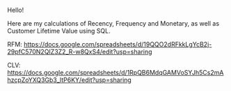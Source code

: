 Hello!

Here are my calculations of Recency, Frequency and Monetary, as well as Customer Lifetime Value using SQL.

RFM: https://docs.google.com/spreadsheets/d/19QQO2dRFkkLgYcB2j-29pfC570N2QIZ3Z2_R-w8QxS4/edit?usp=sharing

CLV: https://docs.google.com/spreadsheets/d/1RpQB6MdqGAMVoSYJh5Cs2mAhzcpZoYXQ3Gb3_ltP6KY/edit?usp=sharing
